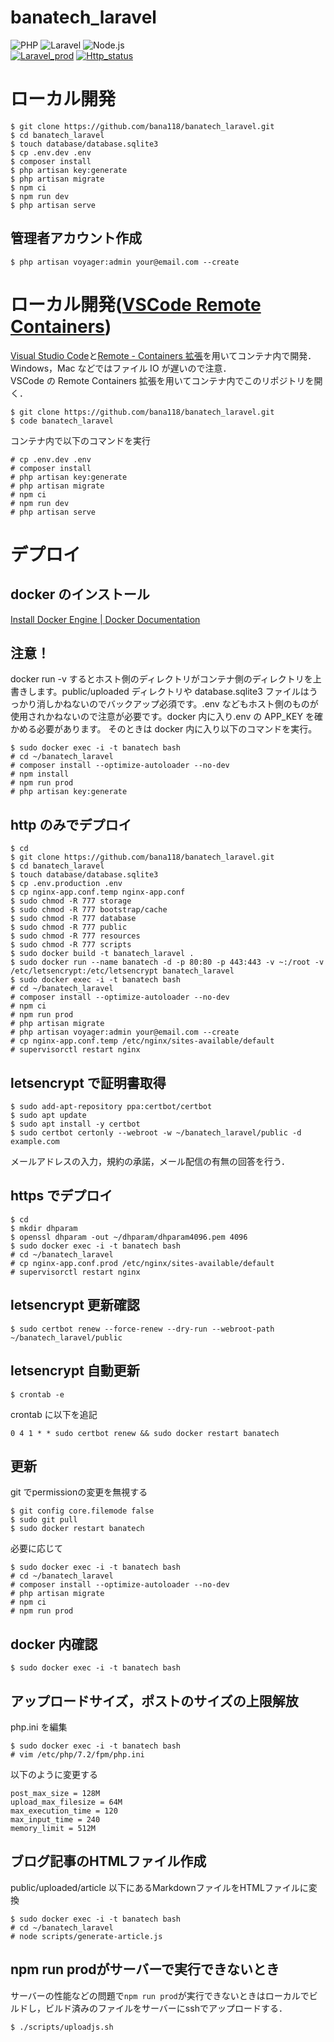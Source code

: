 # banatech_laravel
![PHP](https://img.shields.io/static/v1?label=php&message=v7.2&color=474A8A&logo=php)
![Laravel](https://img.shields.io/static/v1?label=Laravel&message=v6.0&color=F05340&logo=laravel)
![Node.js](https://img.shields.io/static/v1?label=Node.js&message=v12.16.3&color=339933&logo=node.js)  
[![Laravel_prod](https://github.com/bana118/banatech_laravel/workflows/Laravel_prod/badge.svg)](https://github.com/bana118/banatech_laravel/actions?query=workflow%3ALaravel_prod)
[![Http_status](https://github.com/bana118/banatech_laravel/workflows/Http_status/badge.svg)](https://github.com/bana118/banatech_laravel/actions?query=workflow%3AHttp_status)

# ローカル開発

```
$ git clone https://github.com/bana118/banatech_laravel.git
$ cd banatech_laravel
$ touch database/database.sqlite3
$ cp .env.dev .env
$ composer install
$ php artisan key:generate
$ php artisan migrate
$ npm ci
$ npm run dev
$ php artisan serve
```

## 管理者アカウント作成

```
$ php artisan voyager:admin your@email.com --create
```

# ローカル開発([VSCode Remote Containers](https://code.visualstudio.com/docs/remote/containers))

[Visual Studio Code](https://azure.microsoft.com/ja-jp/products/visual-studio-code/)と[Remote \- Containers 拡張](https://marketplace.visualstudio.com/items?itemName=ms-vscode-remote.remote-containers)を用いてコンテナ内で開発．  
Windows，Mac などではファイル IO が遅いので注意．  
VSCode の Remote Containers 拡張を用いてコンテナ内でこのリポジトリを開く．

```
$ git clone https://github.com/bana118/banatech_laravel.git
$ code banatech_laravel
```

コンテナ内で以下のコマンドを実行

```
# cp .env.dev .env
# composer install
# php artisan key:generate
# php artisan migrate
# npm ci
# npm run dev
# php artisan serve
```

# デプロイ

## docker のインストール

[Install Docker Engine \| Docker Documentation](https://docs.docker.com/engine/install/)

## 注意！

docker run -v するとホスト側のディレクトリがコンテナ側のディレクトリを上書きします。public/uploaded ディレクトリや database.sqlite3 ファイルはうっかり消しかねないのでバックアップ必須です。.env などもホスト側のものが使用されかねないので注意が必要です。docker 内に入り.env の APP_KEY を確かめる必要があります。
そのときは docker 内に入り以下のコマンドを実行。

```
$ sudo docker exec -i -t banatech bash
# cd ~/banatech_laravel
# composer install --optimize-autoloader --no-dev
# npm install
# npm run prod
# php artisan key:generate
```

## http のみでデプロイ

```
$ cd
$ git clone https://github.com/bana118/banatech_laravel.git
$ cd banatech_laravel
$ touch database/database.sqlite3
$ cp .env.production .env
$ cp nginx-app.conf.temp nginx-app.conf
$ sudo chmod -R 777 storage
$ sudo chmod -R 777 bootstrap/cache
$ sudo chmod -R 777 database
$ sudo chmod -R 777 public
$ sudo chmod -R 777 resources
$ sudo chmod -R 777 scripts
$ sudo docker build -t banatech_laravel .
$ sudo docker run --name banatech -d -p 80:80 -p 443:443 -v ~:/root -v /etc/letsencrypt:/etc/letsencrypt banatech_laravel
$ sudo docker exec -i -t banatech bash
# cd ~/banatech_laravel
# composer install --optimize-autoloader --no-dev
# npm ci
# npm run prod
# php artisan migrate
# php artisan voyager:admin your@email.com --create
# cp nginx-app.conf.temp /etc/nginx/sites-available/default
# supervisorctl restart nginx
```

## letsencrypt で証明書取得

```
$ sudo add-apt-repository ppa:certbot/certbot
$ sudo apt update
$ sudo apt install -y certbot
$ sudo certbot certonly --webroot -w ~/banatech_laravel/public -d example.com
```

メールアドレスの入力，規約の承諾，メール配信の有無の回答を行う．

## https でデプロイ

```
$ cd
$ mkdir dhparam
$ openssl dhparam -out ~/dhparam/dhparam4096.pem 4096
$ sudo docker exec -i -t banatech bash
# cd ~/banatech_laravel
# cp nginx-app.conf.prod /etc/nginx/sites-available/default
# supervisorctl restart nginx
```

## letsencrypt 更新確認

```
$ sudo certbot renew --force-renew --dry-run --webroot-path ~/banatech_laravel/public
```

## letsencrypt 自動更新

```
$ crontab -e
```

crontab に以下を追記

```
0 4 1 * * sudo certbot renew && sudo docker restart banatech
```

## 更新

git でpermissionの変更を無視する

```
$ git config core.filemode false
$ sudo git pull
$ sudo docker restart banatech
```

必要に応じて

```
$ sudo docker exec -i -t banatech bash
# cd ~/banatech_laravel
# composer install --optimize-autoloader --no-dev
# php artisan migrate
# npm ci
# npm run prod
```

## docker 内確認

```
$ sudo docker exec -i -t banatech bash
```

## アップロードサイズ，ポストのサイズの上限解放

php.ini を編集

```
$ sudo docker exec -i -t banatech bash
# vim /etc/php/7.2/fpm/php.ini
```

以下のように変更する

```
post_max_size = 128M
upload_max_filesize = 64M
max_execution_time = 120
max_input_time = 240
memory_limit = 512M
```

## ブログ記事のHTMLファイル作成
public/uploaded/article 以下にあるMarkdownファイルをHTMLファイルに変換

```
$ sudo docker exec -i -t banatech bash
# cd ~/banatech_laravel
# node scripts/generate-article.js
```

## npm run prodがサーバーで実行できないとき
サーバーの性能などの問題で`npm run prod`が実行できないときはローカルでビルドし，ビルド済みのファイルをサーバーにsshでアップロードする．

```
$ ./scripts/uploadjs.sh
```
